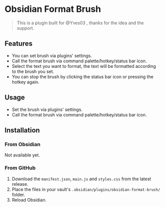 # Obsidian Format Brush

> This is a plugin built for @Yves03 , thanks for the idea and the support.

## Features

- You can set brush via plugins' settings.
- Call the format brush via command palette/hotkey/status bar icon.
- Select the text you want to format, the text will be formatted according to the brush you set.
- You can stop the brush by clicking the status bar icon or pressing the hotkey again.

## Usage

- Set the brush via plugins' settings.
- Call the format brush via command palette/hotkey/status bar icon.

## Installation

### From Obsidian

Not available yet.

### From GitHub

1. Download the `manifest.json`, `main.js` and `styles.css` from the latest release.
2. Place the files in your vault's `.obsidian/plugins/obsidian-format-brush/` folder.
3. Reload Obsidian.
